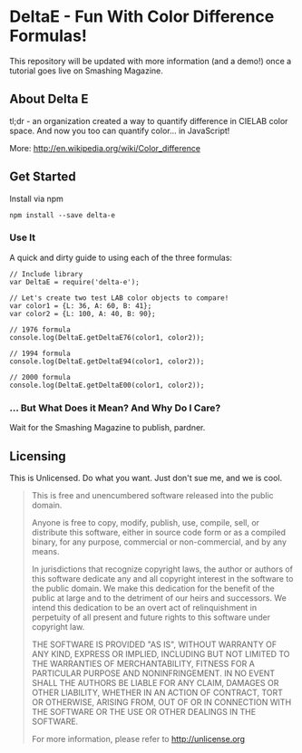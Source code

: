 # DeltaE - Fun With Color Difference Formulas!

This repository will be updated with more information (and a demo!)
once a tutorial goes live on Smashing Magazine.

## About Delta E

tl;dr - an organization created a way to quantify difference in CIELAB color space. And now you too can quantify color... in JavaScript!

More: http://en.wikipedia.org/wiki/Color_difference

## Get Started
Install via npm

    npm install --save delta-e
    
### Use It
A quick and dirty guide to using each of the three formulas:

    // Include library
    var DeltaE = require('delta-e');
    
    // Let's create two test LAB color objects to compare!
    var color1 = {L: 36, A: 60, B: 41};
    var color2 = {L: 100, A: 40, B: 90};
    
    // 1976 formula
    console.log(DeltaE.getDeltaE76(color1, color2));
    
    // 1994 formula
    console.log(DeltaE.getDeltaE94(color1, color2));
    
    // 2000 formula
    console.log(DeltaE.getDeltaE00(color1, color2));


### ... But What Does it Mean? And Why Do I Care?

Wait for the Smashing Magazine to publish, pardner.

## Licensing

This is Unlicensed. Do what you want. Just don't sue me, and we is cool.

> This is free and unencumbered software released into the public domain.
>
> Anyone is free to copy, modify, publish, use, compile, sell, or
distribute this software, either in source code form or as a compiled
binary, for any purpose, commercial or non-commercial, and by any
means.
>
> In jurisdictions that recognize copyright laws, the author or authors
of this software dedicate any and all copyright interest in the
software to the public domain. We make this dedication for the benefit
of the public at large and to the detriment of our heirs and
successors. We intend this dedication to be an overt act of
relinquishment in perpetuity of all present and future rights to this
software under copyright law.
>
> THE SOFTWARE IS PROVIDED "AS IS", WITHOUT WARRANTY OF ANY KIND,
EXPRESS OR IMPLIED, INCLUDING BUT NOT LIMITED TO THE WARRANTIES OF
MERCHANTABILITY, FITNESS FOR A PARTICULAR PURPOSE AND NONINFRINGEMENT.
IN NO EVENT SHALL THE AUTHORS BE LIABLE FOR ANY CLAIM, DAMAGES OR
OTHER LIABILITY, WHETHER IN AN ACTION OF CONTRACT, TORT OR OTHERWISE,
ARISING FROM, OUT OF OR IN CONNECTION WITH THE SOFTWARE OR THE USE OR
OTHER DEALINGS IN THE SOFTWARE.
>
> For more information, please refer to <http://unlicense.org>


